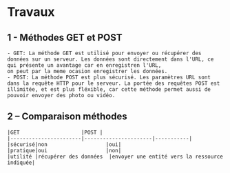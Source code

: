 # Travaux
## 1 - Méthodes GET et POST
	- GET: La méthode GET est utilisé pour envoyer ou récupérer des données sur un serveur. Les données sont directement dans l'URL, ce qui présente un avantage car en enregistren l'URL,
	on peut par la meme ocasion enregistrer les données.
	- POST: La méthode POST est plus sécurisé. Les paramètres URL sont dans la requête HTTP pour le serveur. La portée des requêtes POST est illimitée, et est plus fléxible, car cette méthode permet aussi de pouvoir envoyer des photo ou vidéo.

## 2 – Comparaison méthodes
	|GET  					|POST |
	|-----------------------|----------------------|-----------|
	|sécurisé|non  					|oui|
	|pratique|oui  					|non|
	|utilité |récupérer des données  |envoyer une entité vers la ressource indiquée|